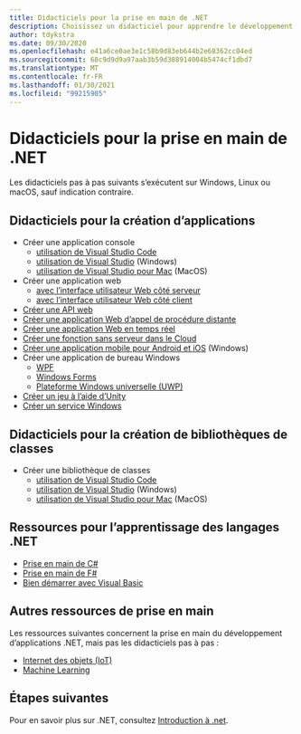 ```yaml
---
title: Didacticiels pour la prise en main de .NET
description: Choisissez un didacticiel pour apprendre le développement d’applications .NET ou l’un des langages de programmation .NET.
author: tdykstra
ms.date: 09/30/2020
ms.openlocfilehash: e41a6ce0ae3e1c58b9d83eb644b2e68362cc04ed
ms.sourcegitcommit: 68c9d9d9a97aab3b59d388914004b5474cf1dbd7
ms.translationtype: MT
ms.contentlocale: fr-FR
ms.lasthandoff: 01/30/2021
ms.locfileid: "99215905"
---
```

# <a name="tutorials-for-getting-started-with-net"></a>Didacticiels pour la prise en main de .NET

Les didacticiels pas à pas suivants s’exécutent sur Windows, Linux ou macOS, sauf indication contraire.

## <a name="tutorials-for-creating-apps"></a>Didacticiels pour la création d’applications

* Créer une application console
  * [utilisation de Visual Studio Code](../core/tutorials/with-visual-studio-code.md)
  * [utilisation de Visual Studio](../core/tutorials/with-visual-studio.md) (Windows)
  * [utilisation de Visual Studio pour Mac](../core/tutorials/with-visual-studio-mac.md) (MacOS)
* Créer une application web
  * [avec l’interface utilisateur Web côté serveur](/aspnet/core/tutorials/razor-pages/razor-pages-start)
  * [avec l’interface utilisateur Web côté client](https://dotnet.microsoft.com/learn/aspnet/blazor-tutorial/intro)
* [Créer une API web](/aspnet/core/tutorials/first-web-api)
* [Créer une application Web d’appel de procédure distante](/aspnet/core/tutorials/grpc/grpc-start)
* [Créer une application Web en temps réel](/aspnet/core/tutorials/signalr)
* [Créer une fonction sans serveur dans le Cloud](/azure/azure-functions/functions-create-first-function-vs-code?pivots=programming-language-csharp)
* [Créer une application mobile pour Android et iOS](https://dotnet.microsoft.com/learn/xamarin/hello-world-tutorial/intro) (Windows)
* Créer une application de bureau Windows
  * [WPF](/visualstudio/get-started/csharp/tutorial-wpf)
  * [Windows Forms](/visualstudio/ide/create-csharp-winform-visual-studio)
  * [Plateforme Windows universelle (UWP)](/visualstudio/get-started/csharp/tutorial-uwp)
* [Créer un jeu à l’aide d’Unity](https://dotnet.microsoft.com/learn/games/unity-tutorial/intro)
* [Créer un service Windows](/aspnet/core/host-and-deploy/windows-service)

## <a name="tutorials-for-creating-class-libraries"></a>Didacticiels pour la création de bibliothèques de classes

* Créer une bibliothèque de classes
  * [utilisation de Visual Studio Code](../core/tutorials/library-with-visual-studio-code.md)
  * [utilisation de Visual Studio](../core/tutorials/library-with-visual-studio.md) (Windows)
  * [utilisation de Visual Studio pour Mac](../core/tutorials/library-with-visual-studio-mac.md) (MacOS)

## <a name="resources-for-learning-net-languages"></a>Ressources pour l’apprentissage des langages .NET

* [Prise en main de C#](../csharp/tour-of-csharp/index.md)
* [Prise en main de F#](../fsharp/get-started/index.md)
* [Bien démarrer avec Visual Basic](../visual-basic/getting-started/index.md)

## <a name="other-get-started-resources"></a>Autres ressources de prise en main

Les ressources suivantes concernent la prise en main du développement d’applications .NET, mais pas les didacticiels pas à pas :

* [Internet des objets (IoT)](https://dotnet.microsoft.com/apps/iot)
* [Machine Learning](../machine-learning/index.yml)

## <a name="next-steps"></a>Étapes suivantes

Pour en savoir plus sur .NET, consultez [Introduction à .net](../core/introduction.md).

